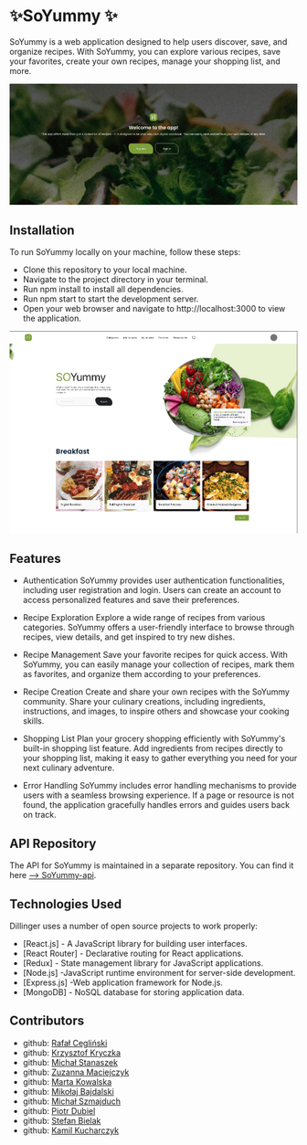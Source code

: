 #  ✨SoYummy ✨

SoYummy is a web application designed to help users discover, save, and organize recipes. With SoYummy, you can explore various recipes, save your favorites, create your own recipes, manage your shopping list, and more.


![Homepage](./public/readmeImg/homePage.png)

## Installation
To run SoYummy locally on your machine, follow these steps:
- Clone this repository to your local machine.
- Navigate to the project directory in your terminal.
- Run npm install to install all dependencies.
- Run npm start to start the development server.
- Open your web browser and navigate to http://localhost:3000 to view the application.

![Mainpage](./public/readmeImg/Main.png)


## Features

- Authentication
SoYummy provides user authentication functionalities, including user registration and login. Users can create an account to access personalized features and save their preferences.

- Recipe Exploration
Explore a wide range of recipes from various categories. SoYummy offers a user-friendly interface to browse through recipes, view details, and get inspired to try new dishes.

- Recipe Management
Save your favorite recipes for quick access. With SoYummy, you can easily manage your collection of recipes, mark them as favorites, and organize them according to your preferences.

- Recipe Creation
Create and share your own recipes with the SoYummy community. Share your culinary creations, including ingredients, instructions, and images, to inspire others and showcase your cooking skills.

- Shopping List
Plan your grocery shopping efficiently with SoYummy's built-in shopping list feature. Add ingredients from recipes directly to your shopping list, making it easy to gather everything you need for your next culinary adventure.

- Error Handling
SoYummy includes error handling mechanisms to provide users with a seamless browsing experience. If a page or resource is not found, the application gracefully handles errors and guides users back on track.


## API Repository

The API for SoYummy is maintained in a separate repository. You can find it here [ --> SoYummy-api](https://github.com/RafalCeglinsk/SoYummy-api).



## Technologies Used

Dillinger uses a number of open source projects to work properly:

- [React.js] - A JavaScript library for building user interfaces.
- [React Router] - Declarative routing for React applications.
- [Redux] - State management library for JavaScript applications.
- [Node.js] -JavaScript runtime environment for server-side development.
- [Express.js] -Web application framework for Node.js.
- [MongoDB] - NoSQL database for storing application data.


## Contributors

- github: [Rafał Cegliński](https://www.github.com/RafalCeglinsk)
- github: [Krzysztof Kryczka](https://www.github.com/krzysztof-kryczka) 
- github: [Michał Stanaszek](https://www.github.com/MichalStanaszek)
- github: [Zuzanna Maciejczyk](https://www.github.com/Zjadlbyscos) 
- github: [Marta Kowalska](https://www.github.com/KowalskaMarta) 
- github: [Mikołaj Bajdalski](https://www.github.com/MikolajBajdalski) 
- github: [Michał Szmajduch](https://www.github.com/MichalSzmajduch) 
- github: [Piotr Dubiel](https://www.github.com/PiotrD1994) 
- github: [Stefan Bielak](https://www.github.com/StefanBielak) 
- github: [Kamil Kucharczyk](https://www.github.com/KamilKucharczyk) 